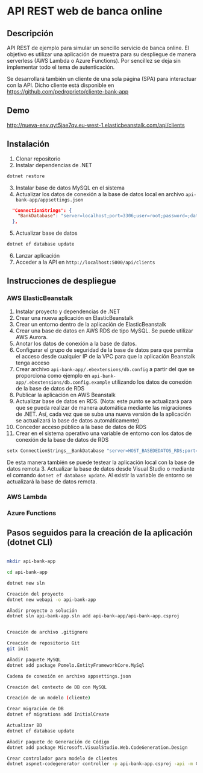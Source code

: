 # API REST web de banca online
## Descripción
API REST de ejemplo para simular un sencillo servicio de banca online. El objetivo es utilizar una aplicación de muestra para su despliegue de manera serverless (AWS Lambda o Azure Functions). Por sencillez se deja sin implementar todo el tema de autenticación.

Se desarrollará también un cliente de una sola página (SPA) para interactuar con la API. Dicho cliente está disponible en https://github.com/pedroprieto/cliente-bank-app

## Demo
http://nueva-env.qyt5jae7qv.eu-west-1.elasticbeanstalk.com/api/clients

## Instalación
1. Clonar repositorio
2. Instalar dependencias de .NET
```bash
dotnet restore
```
3. Instalar base de datos MySQL en el sistema
4. Actualizar los datos de conexión a la base de datos local en archivo `api-bank-app/appsettings.json`
```json
  "ConnectionStrings": {
    "BankDatabase": "server=localhost;port=3306;user=root;password=;database=bank"
  },
```
5. Actualizar base de datos
```bash
dotnet ef database update
```
6. Lanzar aplicación
7. Acceder a la API en `http://localhost:5000/api/clients`


## Instrucciones de despliegue

### AWS ElasticBeanstalk
1. Instalar proyecto y dependencias de .NET
2. Crear una nueva aplicación en ElasticBeanstalk
3. Crear un entorno dentro de la aplicación de ElasticBeanstalk
4. Crear una base de datos en AWS RDS de tipo MySQL. Se puede utilizar AWS Aurora.
5. Anotar los datos de conexión a la base de datos.
6. Configurar el grupo de seguridad de la base de datos para que permita el acceso desde cualquier IP de la VPC para que la aplicación Beanstalk tenga acceso
7. Crear archivo `api-bank-app/.ebextensions/db.config` a partir del que se proporciona como ejemplo en `api-bank-app/.ebextensions/db.config.example` utilizando los datos de conexión de la base de datos de RDS
8. Publicar la aplicación en AWS Beanstalk
9. Actualizar base de datos en RDS. (Nota: este punto se actualizará para que se pueda realizar de manera automática mediante las migraciones de .NET. Así, cada vez que se suba una nueva versión de la aplicación se actualizará la base de datos automáticamente)
  1. Conceder acceso público a la base de datos de RDS
  2. Crear en el sistema operativo una variable de entorno con los datos de conexión de la base de datos de RDS
  ```bash
setx ConnectionStrings__BankDatabase "server=HOST_BASEDEDATOS_RDS;port=PUERTO_BASEDATOS_RDS;user=USUARIO_BASEDATOS_RDS;password=PASSWORD_BASEDATOS_RDS;database=NOMBRE_BASEDATOS_RDS" /M
  ```
  De esta manera también se puede testear la aplicación local con la base de datos remota
  3. Actualizar la base de datos desde Visual Studio o mediante el comando `dotnet ef database update`. Al existir la variable de entorno se actualizará la base de datos remota.

### AWS Lambda

### Azure Functions

## Pasos seguidos para la creación de la aplicación (dotnet CLI)

```bash

mkdir api-bank-app

cd api-bank-app

dotnet new sln

Creación del proyecto
dotnet new webapi -o api-bank-app

Añadir proyecto a solución
dotnet sln api-bank-app.sln add api-bank-app/api-bank-app.csproj


Creación de archivo .gitignore

Creación de repositorio Git
git init

Añadir paquete MySQL
dotnet add package Pomelo.EntityFrameworkCore.MySql

Cadena de conexión en archivo appsettings.json

Creación del contexto de DB con MySQL

Creación de un modelo (cliente)

Crear migración de DB
dotnet ef migrations add InitialCreate

Actualizar BD
dotnet ef database update

Añadir paquete de Generación de Código
dotnet add package Microsoft.VisualStudio.Web.CodeGeneration.Design

Crear controlador para modelo de clientes
dotnet aspnet-codegenerator controller -p api-bank-app.csproj -api -m Client -name ClientsController -outDir Controllers/ -dc BankContext


```

